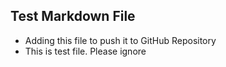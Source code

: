 ## Test Markdown File

- Adding this file to push it to GitHub Repository
- This is test file. Please ignore